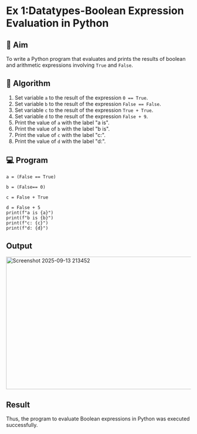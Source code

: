 
# Ex 1:Datatypes-Boolean Expression Evaluation in Python

## 🎯 Aim
To write a Python program that evaluates and prints the results of boolean and arithmetic expressions involving `True` and `False`.

## 🧠 Algorithm
1. Set variable `a` to the result of the expression `0 == True`.
2. Set variable `b` to the result of the expression `False == False`.
3. Set variable `c` to the result of the expression `True + True`.
4. Set variable `d` to the result of the expression `False + 9`.
5. Print the value of `a` with the label "a is".
6. Print the value of `b` with the label "b is".
7. Print the value of `c` with the label "c:".
8. Print the value of `d` with the label "d:".

## 💻 Program

```
a = (False == True)

b = (False== 0)

c = False + True

d = False + 5
print(f"a is {a}")
print(f"b is {b}")
print(f"c: {c}")
print(f"d: {d}")
```

## Output

<img width="542" height="362" alt="Screenshot 2025-09-13 213452" src="https://github.com/user-attachments/assets/bcf39943-96d9-44b7-b913-8ab741500cde" />


## Result

Thus, the program to evaluate Boolean expressions in Python was executed successfully.
